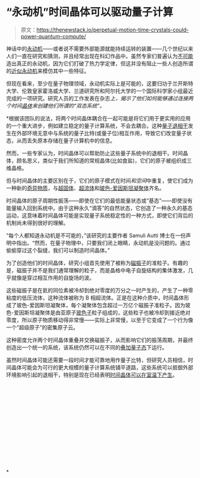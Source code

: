 # “永动机”时间晶体可以驱动量子计算

> 原文：<https://thenewstack.io/perpetual-motion-time-crystals-could-power-quantum-compute/>

神话中的[永动机](https://www.livescience.com/55944-perpetual-motion-machines.html)——或者说不需要外部能源就能持续运转的装置——几个世纪以来人们一直在研究和猜测，并且经常出现在科幻作品中。虽然专家们普遍认为[不可能](https://unfoldanswers.com/is-perpetual-motion-machine-possible/)造出真正的永动机，因为它们打破了热力学定律，但这并没有阻止一些人创造所谓的[近似永动机](https://unfoldanswers.com/is-perpetual-motion-machine-possible/)来模仿其中一些特征。

但现在看来，至少在量子物理领域，永动机实际上是可能的，这要归功于兰开斯特大学、伦敦皇家霍洛威大学、兰道研究所和阿尔托大学的一个国际科学家小组最近完成的一项研究。研究人员的工作发表在杂志[](https://www.nature.com/articles/s41467-022-30783-w.pdf)*上，揭示了他们如何能够通过连接两个时间[晶体](https://thenewstack.io/physicists-create-time-crystals-using-new-quantum-computing-architecture/)来创建他们所谓的“双态系统”。*

 *根据该团队的说法，将两个时间晶体耦合在一起可能是将它们用于更实用的应用的一个重大进步，例如建立稳定的量子计算系统，不会去耦合。这种[量子退相干](https://blogs.scientificamerican.com/observations/decoherence-is-a-problem-for-quantum-computing-but/)发生在外部环境无意中与系统的量子比特(或量子位)相互作用，导致它们改变量子状态，从而丢失原本存储在量子计算机中的信息。

然而，一些专家认为，时间晶体可以帮助防止这些量子系统中的退相干。时间晶体，顾名思义，类似于我们所知道的常规晶体(比如食盐)，它们的原子被组织成三维晶格。

但与时间晶体的主要区别在于，它们的原子模式在时间*和空间*中重复，使它们成为一种新的[奇异物质](https://en.wikipedia.org/wiki/Exotic_matter)，与[超固体](https://interestingengineering.com/scientists-created-supersolid-state-of-matter-new-dimension)、[超流体](https://news.illinois.edu/view/6367/730694)和[玻色-爱因斯坦凝聚体](https://www.livescience.com/46506-states-of-matter.html)齐名。

时间晶体的原子周期性振荡——即使在它们的最低能量状态或“基态”——即使没有能量输入回到系统中。由于这种永久“滴答”的自然状态，它创造了一种永久的基态运动，这意味着时间晶体可能是实现量子系统稳定性的一种方式，即使它们背后的机制尚未得到很好的理解。

“每个人都知道永动机是不可能的，”该研究的主要作者 Samuli Autti 博士在一份声明中指出。“然而，在量子物理中，只要我们闭上眼睛，永动机是没问题的。通过偷偷穿过这个裂缝，我们可以制造时间晶体。”

为了创造他们的时间晶体，研究小组首先使用了被称为[磁振子](https://encyclopedia2.thefreedictionary.com/Magnon)的准粒子。有趣的是，磁振子并不是我们通常理解的粒子，而是晶格中电子自旋结构的集体激发，几乎就像是穿过相互作用的自旋场的波。

这些磁振子是在氦的同位素被冷却到绝对零度的万分之一时产生的，产生了一种零粘度的低压流体，这种流体被称为 B 相超流体。正是在这种介质中，时间晶体形成了玻色-爱因斯坦凝聚体，每个凝聚体包含超过一万亿个磁振子准粒子。因为玻色-爱因斯坦凝聚体是由亚原子[玻色子](https://www.britannica.com/science/boson)粒子组成的，这些粒子也被冷却到接近绝对零度，所以原子物质移动得非常慢——实际上非常慢，以至于它变成了一个行为像一个“超级原子”的密集原子云。

这种密度允许两个时间晶体重叠并交换磁振子，从而影响它们的振荡周期，并最终创造出一个统一的系统，该系统仍然可以在不同的[叠加量子态](https://www.scientificamerican.com/article/quantum-physics-may-be-even-spookier-than-you-think/)下运行。

虽然时间晶体可能还需要一段时间才能可靠地用作量子比特，但研究人员相信，时间晶体可能会为可行的更大规模的量子计算系统铺平道路，这些系统可以抵御外部环境影响引起的退相干，特别是现在已经表明[时间晶体可以在室温下产生](https://www.sciencealert.com/time-crystals-have-been-observed-in-a-system-that-isn-t-isolated-from-its-environment)。

<svg xmlns:xlink="http://www.w3.org/1999/xlink" viewBox="0 0 68 31" version="1.1"><title>Group</title> <desc>Created with Sketch.</desc></svg>*